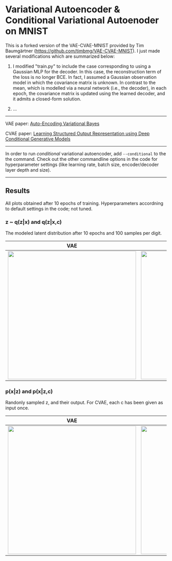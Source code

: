 # Variational Autoencoder & Conditional Variational Autoenoder on MNIST


This is a forked version of the VAE-CVAE-MNIST provided by Tim Baumgärtner (https://github.com/timbmg/VAE-CVAE-MNIST). I just made several modifications which are summarized below:

1. I modified "train.py" to include the case corresponding to using a Gaussian MLP for the decoder. In this case, the reconstruction term of the loss is no longer BCE. In fact, I assumed a Gaussian observation model in which the covariance matrix is unknown. In contrast to the mean, which is modelled via a neural network (i.e., the decoder), in each epoch, the covariance matrix is updated using the learned decoder, and it admits a closed-form solution.

2. ...

*******************************************************************************

VAE paper: [Auto-Encoding Variational Bayes](https://arxiv.org/abs/1312.6114)

CVAE paper: [Learning Structured Output Representation using Deep Conditional Generative Models](https://papers.nips.cc/paper/5775-learning-structured-output-representation-using-deep-conditional-generative-models)

---
In order to run _conditional_ variational autoencoder, add `--conditional` to the the command. Check out the other commandline options in the code for hyperparameter settings (like learning rate, batch size, encoder/decoder layer depth and size).

---

## Results

All plots obtained after 10 epochs of training. Hyperparameters accordning to default settings in the code; not tuned.

### z ~ q(z|x) and q(z|x,c)
The modeled latent distribution after 10 epochs and 100 samples per digit.

VAE | CVAE
--- | --- 
<img src="https://github.com/timbmg/VAE-CVAE-MNIST/blob/master/figs/1519649452.702026/E9-Dist.png" width="400"> | <img src="https://github.com/timbmg/VAE-CVAE-MNIST/blob/master/figs/1519649461.195146/E9-Dist.png" width="400">

### p(x|z) and p(x|z,c)
Randonly sampled z, and their output. For CVAE, each c has been given as input once.

VAE | CVAE
--- | --- 
<img src="https://github.com/timbmg/VAE-CVAE-MNIST/blob/master/figs/1519649452.702026/E9I937.png" width="400"> | <img src="https://github.com/timbmg/VAE-CVAE-MNIST/blob/master/figs/1519649461.195146/E9I937.png" width="400">
